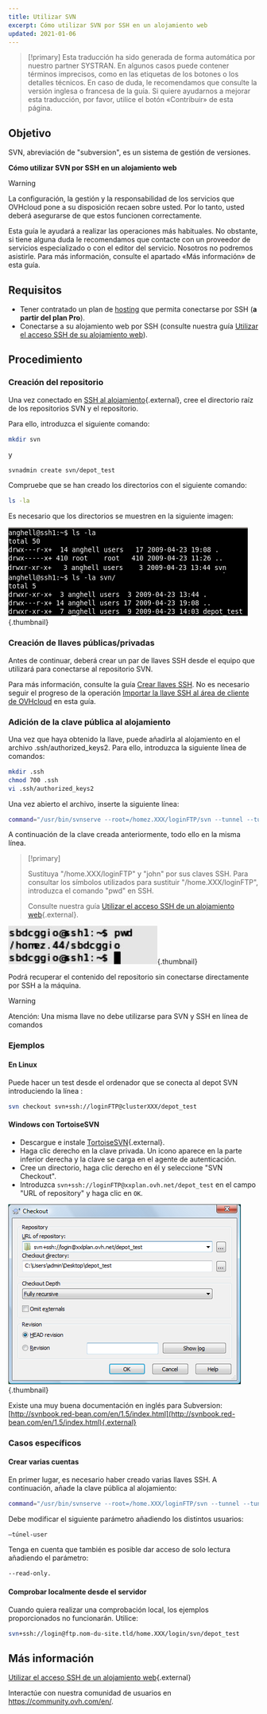 ```yaml
---
title: Utilizar SVN
excerpt: Cómo utilizar SVN por SSH en un alojamiento web
updated: 2021-01-06
---
```


> [!primary]
> Esta traducción ha sido generada de forma automática por nuestro partner SYSTRAN. En algunos casos puede contener términos imprecisos, como en las etiquetas de los botones o los detalles técnicos. En caso de duda, le recomendamos que consulte la versión inglesa o francesa de la guía. Si quiere ayudarnos a mejorar esta traducción, por favor, utilice el botón «Contribuir» de esta página.
> 

## Objetivo

SVN, abreviación de "subversion", es un sistema de gestión de versiones. 

**Cómo utilizar SVN por SSH en un alojamiento web**

> [!warning]
>
> La configuración, la gestión y la responsabilidad de los servicios que OVHcloud pone a su disposición recaen sobre usted. Por lo tanto, usted deberá asegurarse de que estos funcionen correctamente.
> 
> Esta guía le ayudará a realizar las operaciones más habituales. No obstante, si tiene alguna duda le recomendamos que contacte con un proveedor de servicios especializado o con el editor del servicio. Nosotros no podremos asistirle. Para más información, consulte el apartado «Más información» de esta guía.
> 

## Requisitos

- Tener contratado un plan de [hosting](https://www.ovhcloud.com/es-es/web-hosting/) que permita conectarse por SSH (**a partir del plan Pro**).
- Conectarse a su alojamiento web por SSH (consulte nuestra guía [Utilizar el acceso SSH de su alojamiento web](/pages/web_cloud/web_hosting/ssh_on_webhosting)).

## Procedimiento

### Creación del repositorio

Una vez conectado en [SSH al alojamiento](/pages/web_cloud/web_hosting/ssh_on_webhosting){.external}, cree el directorio raíz de los repositorios SVN y el repositorio.

Para ello, introduzca el siguiente comando:

```bash
mkdir svn
```

y

```bash
svnadmin create svn/depot_test
```

Compruebe que se han creado los directorios con el siguiente comando:

```bash
ls -la
```

Es necesario que los directorios se muestren en la siguiente imagen:

![hosting](images/3078.png){.thumbnail}

### Creación de llaves públicas/privadas

Antes de continuar, deberá crear un par de llaves SSH desde el equipo que utilizará para conectarse al repositorio SVN.

Para más información, consulte la guía [Crear llaves SSH](/pages/public_cloud/compute/public-cloud-first-steps#1-crear-claves-ssh/). No es necesario seguir el progreso de la operación [Importar la llave SSH al área de cliente de OVHcloud](/pages/public_cloud/compute/public-cloud-first-steps#1-crear-claves-ssh/#importacion-de-una-clave-ssh-en-el-area-de-cliente-de-ovhcloud) en esta guía.

### Adición de la clave pública al alojamiento

Una vez que haya obtenido la llave, puede añadirla al alojamiento en el archivo .ssh/authorized_keys2. Para ello, introduzca la siguiente línea de comandos:

```bash
mkdir .ssh
chmod 700 .ssh
vi .ssh/authorized_keys2
```

Una vez abierto el archivo, inserte la siguiente línea:

```bash
command="/usr/bin/svnserve --root=/homez.XXX/loginFTP/svn --tunnel --tunnel-user=john",no-port-forwarding,no-agent-forwarding,no-X11-forwarding,no-pty
```

A continuación de la clave creada anteriormente, todo ello en la misma línea.

> [!primary]
>
> Sustituya "/home.XXX/loginFTP" y "john" por sus claves SSH.
> Para consultar los símbolos utilizados para sustituir "/home.XXX/loginFTP", introduzca el comando "pwd" en SSH.
>
> Consulte nuestra guía [Utilizar el acceso SSH de un alojamiento web](/pages/web_cloud/web_hosting/ssh_on_webhosting){.external}.
> 

![hosting](images/3080.png){.thumbnail}

Podrá recuperar el contenido del repositorio sin conectarse directamente por SSH a la máquina.

> [!warning]
>
> Atención: Una misma llave no debe utilizarse para SVN y SSH en
> línea de comandos
> 

### Ejemplos

#### En Linux

Puede hacer un test desde el ordenador que se conecta al depot SVN introduciendo la línea :

```bash
svn checkout svn+ssh://loginFTP@clusterXXX/depot_test
```

#### Windows con TortoiseSVN

- Descargue e instale [TortoiseSVN](https://tortoisesvn.net/downloads.html){.external}.
- Haga clic derecho en la clave privada. Un icono aparece en la parte inferior derecha y la clave se carga en el agente de autenticación.
- Cree un directorio, haga clic derecho en él y seleccione "SVN Checkout". 
- Introduzca `svn+ssh://loginFTP@xxplan.ovh.net/depot_test` en el campo "URL of repository" y haga clic en `OK`.

![hosting](images/3081.png){.thumbnail}

Existe una muy buena documentación en inglés para Subversion: [http://svnbook.red-bean.com/en/1.5/index.html](http://svnbook.red-bean.com/en/1.5/index.html){.external}

### Casos específicos

#### Crear varias cuentas

En primer lugar, es necesario haber creado varias llaves SSH. A continuación, añade la clave pública al alojamiento:

```bash
command="/usr/bin/svnserve --root=/home.XXX/loginFTP/svn --tunnel --tunnel-user=marc",no-port-forwarding,no-agent-forwarding,no-X11-forwarding,no-pty
```

Debe modificar el siguiente parámetro añadiendo los distintos usuarios:

```bash
—túnel-user
```

Tenga en cuenta que también es posible dar acceso de solo lectura añadiendo el parámetro:

```bash
--read-only.
```

#### Comprobar localmente desde el servidor

Cuando quiera realizar una comprobación local, los ejemplos proporcionados no funcionarán. Utilice:

```bash
svn+ssh://login@ftp.nom-du-site.tld/home.XXX/login/svn/depot_test
```

## Más información

[Utilizar el acceso SSH de un alojamiento web](/pages/web_cloud/web_hosting/ssh_on_webhosting){.external}

Interactúe con nuestra comunidad de usuarios en <https://community.ovh.com/en/>.
